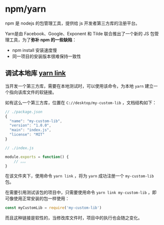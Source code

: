 # npm/yarn

npm 是 nodejs 的包管理工具，提供给 js 开发者第三方库的注册平台。

Yarn是由 Facebook、Google、Exponent 和 Tilde 联合推出了一个新的 JS 包管理工具，为了**弥补 npm 的一些缺陷**：

- npm install 安装速度慢
- 同一项目的安装版本很难保持一致性

## 调试本地库 [yarn link](https://cloud.tencent.com/developer/section/1477733)

当开发一个第三方库，需要在本地测试时，可以使用该命令，为本地 `yarn` 建立一个指向该库文件的软链接。

如有这么一个第三方库，位置在 `C://desktop/my-custom-lib` ，文档结构如下：

```js
// ./package.json
{
  "name": "my-custom-lib",
  "version": "1.0.0",
  "main": "index.js",
  "license": "MIT"
}

// ./index.js

module.exports = function() {
    // 。。。
}
```

在该文件夹下，使用命令 `yarn link` ，将为 `yarn` 成功注册一个 `my-custom-lib` 包。

在需要引用测试该包的项目中，只需要使用命令 `yarn link my-custom-lib` ，即可像使用正常安装的包一样使用：

```js
const myCustomLib = require('my-custom-lib')
```

而且这种链接是软性的，当修改库文件时，项目中的执行也会随之变化。
